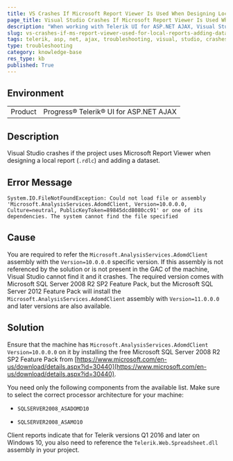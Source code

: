 ```yaml
---
title: VS Crashes If Microsoft Report Viewer Is Used When Designing Local Reports and Adding Datasets
page_title: Visual Studio Crashes If Microsoft Report Viewer Is Used When Designing Local Reports and Adding Datasets
description: "When working with Telerik UI for ASP.NET AJAX, Visual Studio crashes if the project uses Microsoft Report Viewer when designing a local report (.rdlc) and adding a dataset."
slug: vs-crashes-if-ms-report-viewer-used-for-local-reports-adding-datasets
tags: telerik, asp, net, ajax, troubleshooting, visual, studio, crashes, when, microsoft, report, viewer, used, for, designing, reports, and, adding, datasets
type: troubleshooting
category: knowledge-base
res_type: kb
published: True
---
```


## Environment

<table>
	<tbody>
		<tr>
			<td>Product</td>
			<td>Progress® Telerik® UI for ASP.NET AJAX</td>
		</tr>
	</tbody>
</table>

## Description

Visual Studio crashes if the project uses Microsoft Report Viewer when designing a local report (`.rdlc`) and adding a dataset.

## Error Message

`System.IO.FileNotFoundException: Could not load file or assembly 'Microsoft.AnalysisServices.AdomdClient, Version=10.0.0.0, Culture=neutral, PublicKeyToken=89845dcd8080cc91' or one of its dependencies. The system cannot find the file specified`

## Cause

You are required to refer the `Microsoft.AnalysisServices.AdomdClient` assembly with the `Version=10.0.0.0` specific version. If this assembly is not referenced by the solution or is not present in the GAC of the machine, Visual Studio cannot find it and it crashes. The required version comes with Microsoft SQL Server 2008 R2 SP2 Feature Pack, but the Microsoft SQL Server 2012 Feature Pack will install the `Microsoft.AnalysisServices.AdomdClient` assembly with `Version=11.0.0.0` and later versions are also available.

## Solution

Ensure that the machine has `Microsoft.AnalysisServices.AdomdClient Version=10.0.0.0` on it by installing the free Microsoft SQL Server 2008 R2 SP2 Feature Pack from [https://www.microsoft.com/en-us/download/details.aspx?id=30440](https://www.microsoft.com/en-us/download/details.aspx?id=30440).

You need only the following components from the available list. Make sure to select the correct processor architecture for your machine:

* `SQLSERVER2008_ASADOMD10`

* `SQLSERVER2008_ASAMO10`

Client reports indicate that for Telerik versions Q1 2016 and later on Windows 10, you also need to reference the `Telerik.Web.Spreadsheet.dll` assembly in your project.

